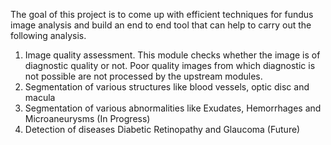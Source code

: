 The goal of this project  is to come up with efficient techniques for fundus image analysis and build an end to end tool that can help to carry out the following analysis.  
1. Image quality assessment. This module checks whether the image is of  diagnostic  quality or not. Poor quality images from which diagnostic is not possible are not processed by the upstream modules. 
2. Segmentation of various structures like blood vessels, optic disc and macula
3. Segmentation of various abnormalities like Exudates, Hemorrhages and Microaneurysms (In Progress)
4. Detection of diseases Diabetic Retinopathy and Glaucoma (Future)